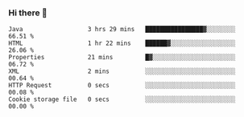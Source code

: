 ### Hi there 👋

<!--START_SECTION:waka-->

```text
Java                  3 hrs 29 mins   ████████████████▓░░░░░░░░   66.51 %
HTML                  1 hr 22 mins    ██████▓░░░░░░░░░░░░░░░░░░   26.06 %
Properties            21 mins         █▓░░░░░░░░░░░░░░░░░░░░░░░   06.72 %
XML                   2 mins          ░░░░░░░░░░░░░░░░░░░░░░░░░   00.64 %
HTTP Request          0 secs          ░░░░░░░░░░░░░░░░░░░░░░░░░   00.08 %
Cookie storage file   0 secs          ░░░░░░░░░░░░░░░░░░░░░░░░░   00.00 %
```

<!--END_SECTION:waka-->


<!--
**AnkelMauCastillo/AnkelMauCastillo** is a ✨ _special_ ✨ repository because its `README.md` (this file) appears on your GitHub profile.

Here are some ideas to get you started:

- 🔭 I’m currently working on ...
- 🌱 I’m currently learning ...
- 👯 I’m looking to collaborate on ...
- 🤔 I’m looking for help with ...
- 💬 Ask me about ...
- 📫 How to reach me: ...
- 😄 Pronouns: ...
- ⚡ Fun fact: ...
-->
